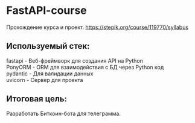 # FastAPI-course
Прохождение курса и проект. https://stepik.org/course/119770/syllabus


## Используемый стек:

fastapi  - Веб-фреймворк для создания API на Python  
PonyORM  - ORM для взаимодействия с БД через Python код  
pydantic - Для валидации данных  
uvicorn  - Сервер для проекта  

## Итоговая цель:  
Разработать Биткоин-бота для телеграмма.
